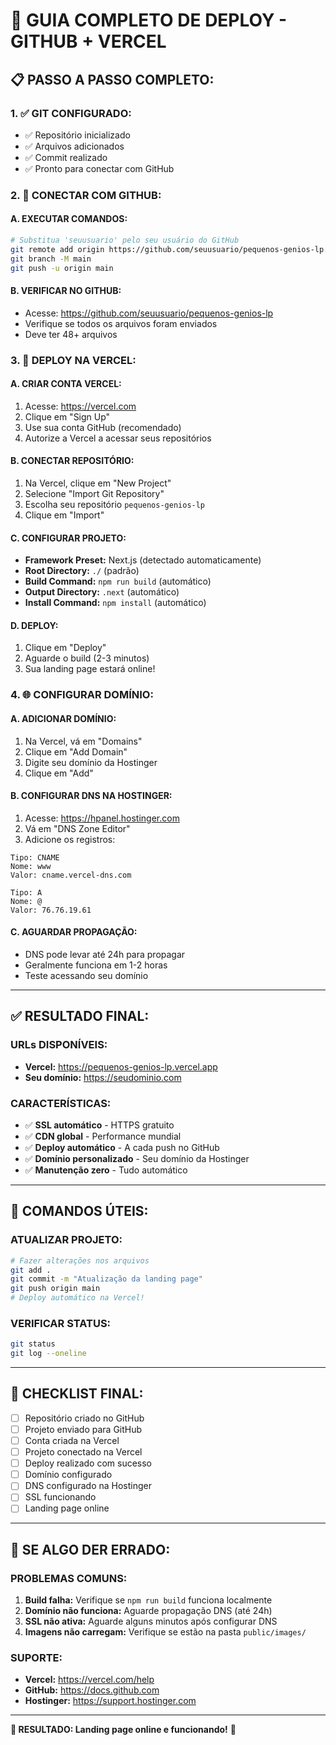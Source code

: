 # 🚀 GUIA COMPLETO DE DEPLOY - GITHUB + VERCEL

## 📋 **PASSO A PASSO COMPLETO:**

### **1. ✅ GIT CONFIGURADO:**
- ✅ Repositório inicializado
- ✅ Arquivos adicionados
- ✅ Commit realizado
- ✅ Pronto para conectar com GitHub

### **2. 🔗 CONECTAR COM GITHUB:**

#### **A. EXECUTAR COMANDOS:**
```bash
# Substitua 'seuusuario' pelo seu usuário do GitHub
git remote add origin https://github.com/seuusuario/pequenos-genios-lp.git
git branch -M main
git push -u origin main
```

#### **B. VERIFICAR NO GITHUB:**
- Acesse: https://github.com/seuusuario/pequenos-genios-lp
- Verifique se todos os arquivos foram enviados
- Deve ter 48+ arquivos

### **3. 🚀 DEPLOY NA VERCEL:**

#### **A. CRIAR CONTA VERCEL:**
1. Acesse: https://vercel.com
2. Clique em "Sign Up"
3. Use sua conta GitHub (recomendado)
4. Autorize a Vercel a acessar seus repositórios

#### **B. CONECTAR REPOSITÓRIO:**
1. Na Vercel, clique em "New Project"
2. Selecione "Import Git Repository"
3. Escolha seu repositório `pequenos-genios-lp`
4. Clique em "Import"

#### **C. CONFIGURAR PROJETO:**
- **Framework Preset:** Next.js (detectado automaticamente)
- **Root Directory:** `./` (padrão)
- **Build Command:** `npm run build` (automático)
- **Output Directory:** `.next` (automático)
- **Install Command:** `npm install` (automático)

#### **D. DEPLOY:**
1. Clique em "Deploy"
2. Aguarde o build (2-3 minutos)
3. Sua landing page estará online!

### **4. 🌐 CONFIGURAR DOMÍNIO:**

#### **A. ADICIONAR DOMÍNIO:**
1. Na Vercel, vá em "Domains"
2. Clique em "Add Domain"
3. Digite seu domínio da Hostinger
4. Clique em "Add"

#### **B. CONFIGURAR DNS NA HOSTINGER:**
1. Acesse: https://hpanel.hostinger.com
2. Vá em "DNS Zone Editor"
3. Adicione os registros:

```
Tipo: CNAME
Nome: www
Valor: cname.vercel-dns.com

Tipo: A
Nome: @
Valor: 76.76.19.61
```

#### **C. AGUARDAR PROPAGAÇÃO:**
- DNS pode levar até 24h para propagar
- Geralmente funciona em 1-2 horas
- Teste acessando seu domínio

---

## ✅ **RESULTADO FINAL:**

### **URLs DISPONÍVEIS:**
- **Vercel:** https://pequenos-genios-lp.vercel.app
- **Seu domínio:** https://seudominio.com

### **CARACTERÍSTICAS:**
- ✅ **SSL automático** - HTTPS gratuito
- ✅ **CDN global** - Performance mundial
- ✅ **Deploy automático** - A cada push no GitHub
- ✅ **Domínio personalizado** - Seu domínio da Hostinger
- ✅ **Manutenção zero** - Tudo automático

---

## 🔧 **COMANDOS ÚTEIS:**

### **ATUALIZAR PROJETO:**
```bash
# Fazer alterações nos arquivos
git add .
git commit -m "Atualização da landing page"
git push origin main
# Deploy automático na Vercel!
```

### **VERIFICAR STATUS:**
```bash
git status
git log --oneline
```

---

## 🎯 **CHECKLIST FINAL:**

- [ ] Repositório criado no GitHub
- [ ] Projeto enviado para GitHub
- [ ] Conta criada na Vercel
- [ ] Projeto conectado na Vercel
- [ ] Deploy realizado com sucesso
- [ ] Domínio configurado
- [ ] DNS configurado na Hostinger
- [ ] SSL funcionando
- [ ] Landing page online

---

## 🚨 **SE ALGO DER ERRADO:**

### **PROBLEMAS COMUNS:**
1. **Build falha:** Verifique se `npm run build` funciona localmente
2. **Domínio não funciona:** Aguarde propagação DNS (até 24h)
3. **SSL não ativa:** Aguarde alguns minutos após configurar DNS
4. **Imagens não carregam:** Verifique se estão na pasta `public/images/`

### **SUPORTE:**
- **Vercel:** https://vercel.com/help
- **GitHub:** https://docs.github.com
- **Hostinger:** https://support.hostinger.com

---

**🎉 RESULTADO: Landing page online e funcionando!** 🚀

